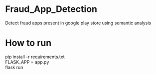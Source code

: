 # Fraud_App_Detection
Detect fraud apps present in google play store using semantic analysis

# How to run
pip install -r requirements.txt<br>
FLASK_APP = app.py<br>
flask run

